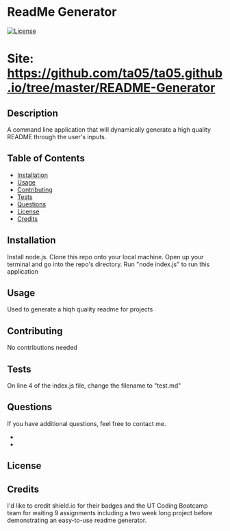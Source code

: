#  ReadMe Generator

[![License](https://img.shields.io/badge/license-None-green.svg)](https://shields.io/)

# Site: https://github.com/ta05/ta05.github.io/tree/master/README-Generator

## Description

A command line application that will dynamically generate a high quality README through the user's inputs.

## Table of Contents

-   [Installation](#installation)
-   [Usage](#usage)
-   [Contributing](#contributing)
-   [Tests](#tests)
-   [Questions](#questions)
-   [License](#license)
-   [Credits](#credits)

## Installation

Install node.js. Clone this repo onto your local machine. Open up your terminal and go into the repo's directory. Run "node index.js" to run this application

## Usage

Used to generate a hiqh quality readme for projects

## Contributing

No contributions needed

## Tests

On line 4 of the index.js file, change the filename to "test.md"

## Questions

If you have additional questions, feel free to contact me.

-   [Email]:(tolualimi05@gmail.com)
-   [Github]:(https://github.com/ta05)

## License



## Credits

I'd like to credit shield.io for their badges and the UT Coding Bootcamp team for waiting 9 assignments including a two week long project before demonstrating an easy-to-use readme generator.

